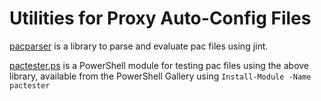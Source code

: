 # Utilities for Proxy Auto-Config Files

[pacparser](pacparser/) is a library to parse and evaluate pac files using jint.

[pactester.ps](pactester.ps/) is a PowerShell module for testing pac files using the above library, available from the PowerShell Gallery using `Install-Module -Name pactester`
